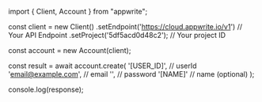 import { Client, Account } from "appwrite";

const client = new Client()
    .setEndpoint('https://cloud.appwrite.io/v1') // Your API Endpoint
    .setProject('5df5acd0d48c2'); // Your project ID

const account = new Account(client);

const result = await account.create(
    '[USER_ID]', // userId
    'email@example.com', // email
    '', // password
    '[NAME]' // name (optional)
);

console.log(response);
